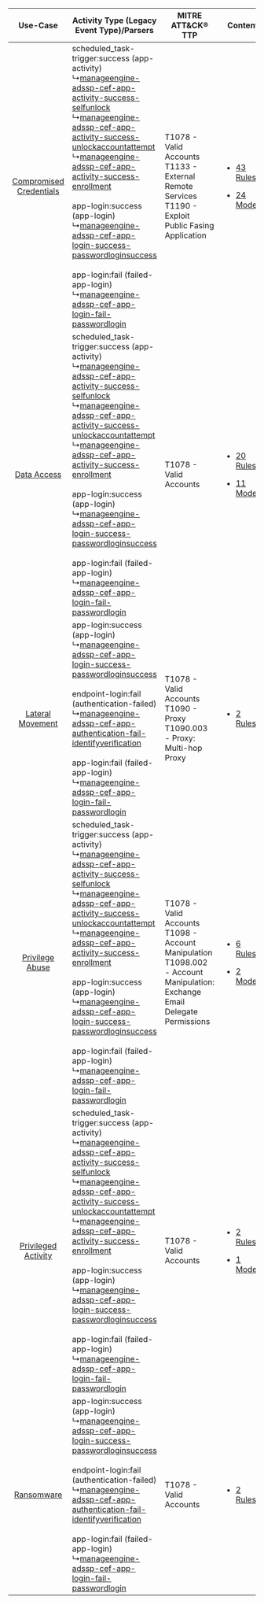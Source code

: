 |    Use-Case    | Activity Type (Legacy Event Type)/Parsers    | MITRE ATT&CK® TTP    | Content    |
|:----:| ---- | ---- | ---- |
| [Compromised Credentials](../../../UseCases/uc_compromised_credentials.md) |  scheduled_task-trigger:success (app-activity)<br> ↳[manageengine-adssp-cef-app-activity-success-selfunlock](Ps/pC_manageengineadsspcefappactivitysuccessselfunlock.md)<br> ↳[manageengine-adssp-cef-app-activity-success-unlockaccountattempt](Ps/pC_manageengineadsspcefappactivitysuccessunlockaccountattempt.md)<br> ↳[manageengine-adssp-cef-app-activity-success-enrollment](Ps/pC_manageengineadsspcefappactivitysuccessenrollment.md)<br><br> app-login:success (app-login)<br> ↳[manageengine-adssp-cef-app-login-success-passwordloginsuccess](Ps/pC_manageengineadsspcefapploginsuccesspasswordloginsuccess.md)<br><br> app-login:fail (failed-app-login)<br> ↳[manageengine-adssp-cef-app-login-fail-passwordlogin](Ps/pC_manageengineadsspcefapploginfailpasswordlogin.md)<br> | T1078 - Valid Accounts<br>T1133 - External Remote Services<br>T1190 - Exploit Public Fasing Application<br>    | [<ul><li>43 Rules</li></ul><ul><li>24 Models</li></ul>](RM/r_m_manageengine_adssp_Compromised_Credentials.md) |
|    [Data Access](../../../UseCases/uc_data_access.md)    |  scheduled_task-trigger:success (app-activity)<br> ↳[manageengine-adssp-cef-app-activity-success-selfunlock](Ps/pC_manageengineadsspcefappactivitysuccessselfunlock.md)<br> ↳[manageengine-adssp-cef-app-activity-success-unlockaccountattempt](Ps/pC_manageengineadsspcefappactivitysuccessunlockaccountattempt.md)<br> ↳[manageengine-adssp-cef-app-activity-success-enrollment](Ps/pC_manageengineadsspcefappactivitysuccessenrollment.md)<br><br> app-login:success (app-login)<br> ↳[manageengine-adssp-cef-app-login-success-passwordloginsuccess](Ps/pC_manageengineadsspcefapploginsuccesspasswordloginsuccess.md)<br><br> app-login:fail (failed-app-login)<br> ↳[manageengine-adssp-cef-app-login-fail-passwordlogin](Ps/pC_manageengineadsspcefapploginfailpasswordlogin.md)<br> | T1078 - Valid Accounts<br>    | [<ul><li>20 Rules</li></ul><ul><li>11 Models</li></ul>](RM/r_m_manageengine_adssp_Data_Access.md)    |
|        [Lateral Movement](../../../UseCases/uc_lateral_movement.md)        |  app-login:success (app-login)<br> ↳[manageengine-adssp-cef-app-login-success-passwordloginsuccess](Ps/pC_manageengineadsspcefapploginsuccesspasswordloginsuccess.md)<br><br> endpoint-login:fail (authentication-failed)<br> ↳[manageengine-adssp-cef-app-authentication-fail-identifyverification](Ps/pC_manageengineadsspcefappauthenticationfailidentifyverification.md)<br><br> app-login:fail (failed-app-login)<br> ↳[manageengine-adssp-cef-app-login-fail-passwordlogin](Ps/pC_manageengineadsspcefapploginfailpasswordlogin.md)<br>    | T1078 - Valid Accounts<br>T1090 - Proxy<br>T1090.003 - Proxy: Multi-hop Proxy<br>    | [<ul><li>2 Rules</li></ul>](RM/r_m_manageengine_adssp_Lateral_Movement.md)    |
|         [Privilege Abuse](../../../UseCases/uc_privilege_abuse.md)         |  scheduled_task-trigger:success (app-activity)<br> ↳[manageengine-adssp-cef-app-activity-success-selfunlock](Ps/pC_manageengineadsspcefappactivitysuccessselfunlock.md)<br> ↳[manageengine-adssp-cef-app-activity-success-unlockaccountattempt](Ps/pC_manageengineadsspcefappactivitysuccessunlockaccountattempt.md)<br> ↳[manageengine-adssp-cef-app-activity-success-enrollment](Ps/pC_manageengineadsspcefappactivitysuccessenrollment.md)<br><br> app-login:success (app-login)<br> ↳[manageengine-adssp-cef-app-login-success-passwordloginsuccess](Ps/pC_manageengineadsspcefapploginsuccesspasswordloginsuccess.md)<br><br> app-login:fail (failed-app-login)<br> ↳[manageengine-adssp-cef-app-login-fail-passwordlogin](Ps/pC_manageengineadsspcefapploginfailpasswordlogin.md)<br> | T1078 - Valid Accounts<br>T1098 - Account Manipulation<br>T1098.002 - Account Manipulation: Exchange Email Delegate Permissions<br> | [<ul><li>6 Rules</li></ul><ul><li>2 Models</li></ul>](RM/r_m_manageengine_adssp_Privilege_Abuse.md)    |
|     [Privileged Activity](../../../UseCases/uc_privileged_activity.md)     |  scheduled_task-trigger:success (app-activity)<br> ↳[manageengine-adssp-cef-app-activity-success-selfunlock](Ps/pC_manageengineadsspcefappactivitysuccessselfunlock.md)<br> ↳[manageengine-adssp-cef-app-activity-success-unlockaccountattempt](Ps/pC_manageengineadsspcefappactivitysuccessunlockaccountattempt.md)<br> ↳[manageengine-adssp-cef-app-activity-success-enrollment](Ps/pC_manageengineadsspcefappactivitysuccessenrollment.md)<br><br> app-login:success (app-login)<br> ↳[manageengine-adssp-cef-app-login-success-passwordloginsuccess](Ps/pC_manageengineadsspcefapploginsuccesspasswordloginsuccess.md)<br><br> app-login:fail (failed-app-login)<br> ↳[manageengine-adssp-cef-app-login-fail-passwordlogin](Ps/pC_manageengineadsspcefapploginfailpasswordlogin.md)<br> | T1078 - Valid Accounts<br>    | [<ul><li>2 Rules</li></ul><ul><li>1 Models</li></ul>](RM/r_m_manageengine_adssp_Privileged_Activity.md)       |
|    [Ransomware](../../../UseCases/uc_ransomware.md)    |  app-login:success (app-login)<br> ↳[manageengine-adssp-cef-app-login-success-passwordloginsuccess](Ps/pC_manageengineadsspcefapploginsuccesspasswordloginsuccess.md)<br><br> endpoint-login:fail (authentication-failed)<br> ↳[manageengine-adssp-cef-app-authentication-fail-identifyverification](Ps/pC_manageengineadsspcefappauthenticationfailidentifyverification.md)<br><br> app-login:fail (failed-app-login)<br> ↳[manageengine-adssp-cef-app-login-fail-passwordlogin](Ps/pC_manageengineadsspcefapploginfailpasswordlogin.md)<br>    | T1078 - Valid Accounts<br>    | [<ul><li>2 Rules</li></ul>](RM/r_m_manageengine_adssp_Ransomware.md)    |